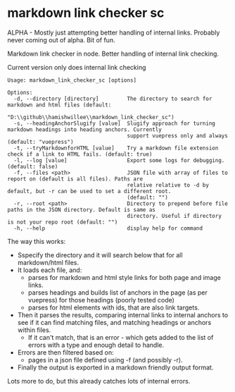# markdown link checker sc

ALPHA - Mostly just attempting better handling of internal links.
Probably never coming out of alpha. Bit of fun.

Markdown link checker in node.
Better handling of internal link checking.


Current version only does internal link checking

```
Usage: markdown_link_checker_sc [options]

Options:
  -d, --directory [directory]         The directory to search for markdown and html files (default:
                                      "D:\\github\\hamishwillee\\markdown_link_checker_sc")
  -s, --headingAnchorSlugify [value]  Slugify approach for turning markdown headings into heading anchors. Currently
                                      support vuepress only and always (default: "vuepress")
  -t, --tryMarkdownforHTML [value]    Try a markdown file extension check if a link to HTML fails. (default: true)
  -l, --log [value]                   Export some logs for debugging.  (default: false)
  -f, --files <path>                  JSON file with array of files to report on (default is all files). Paths are
                                      relative relative to -d by default, but -r can be used to set a different root.
                                      (default: "")
  -r, --root <path>                   Directory to prepend before file paths in the JSON directory. Default is same as
                                      directory. Useful if directory is not your repo root (default: "")
  -h, --help                          display help for command
```


The way this works:
- Sspecify the directory and it will search below that for all markdown/html files.
- It loads each file, and:
  - parses for markdown and html style links for both page and image links.
  - parses headings and builds list of anchors in the page (as per vuepress) for those headings (poorly tested code)
  - parses for html elements with ids, that are also link targets. 
- Then it parses the results, comparing internal links to internal anchors to see if it can find matching files, and matching headings or anchors within files.
  - If it can't match, that is an error - which gets added to the list of errors with a type and enough detail to handle.
- Errors are then filtered based on:
  - pages in a json file defined using -f (and possibly -r). 
- Finally the output is exported in a markdown friendly output format.

Lots more to do, but this already catches lots of internal errors.
